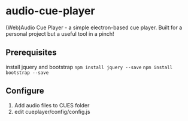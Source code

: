 # audio-cue-player
(Web)Audio Cue Player - a simple electron-based cue player. Built for a personal project but a useful tool in a pinch!

## Prerequisites
install jquery and bootstrap
`npm install jquery --save`
`npm install bootstrap --save`

## Configure
1. Add audio files to CUES folder
2. edit cueplayer/config/config.js
